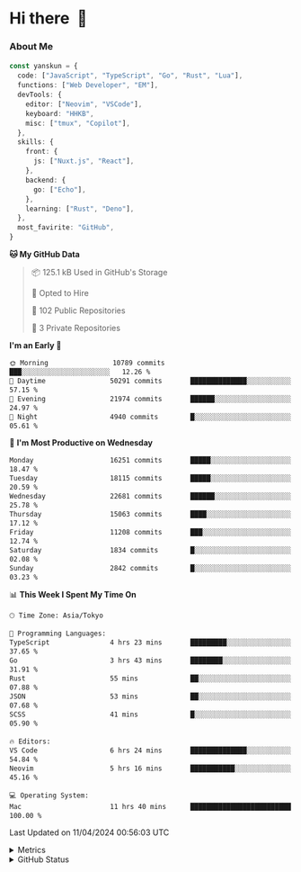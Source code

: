 # Hi there&nbsp; :wave:

### About Me

```ts
const yanskun = {
  code: ["JavaScript", "TypeScript", "Go", "Rust", "Lua"],
  functions: ["Web Developer", "EM"],
  devTools: {
    editor: ["Neovim", "VSCode"],
    keyboard: "HHKB",
    misc: ["tmux", "Copilot"],
  },
  skills: {
    front: {
      js: ["Nuxt.js", "React"],
    },
    backend: {
      go: ["Echo"],
    },
    learning: ["Rust", "Deno"],
  },
  most_favirite: "GitHub",
}
```

<!--START_SECTION:waka-->
**🐱 My GitHub Data** 

> 📦 125.1 kB Used in GitHub's Storage 
 > 
> 💼 Opted to Hire
 > 
> 📜 102 Public Repositories 
 > 
> 🔑 3 Private Repositories 
 > 
**I'm an Early 🐤** 

```text
🌞 Morning                10789 commits       ███░░░░░░░░░░░░░░░░░░░░░░   12.26 % 
🌆 Daytime                50291 commits       ██████████████░░░░░░░░░░░   57.15 % 
🌃 Evening                21974 commits       ██████░░░░░░░░░░░░░░░░░░░   24.97 % 
🌙 Night                  4940 commits        █░░░░░░░░░░░░░░░░░░░░░░░░   05.61 % 
```
📅 **I'm Most Productive on Wednesday** 

```text
Monday                   16251 commits       █████░░░░░░░░░░░░░░░░░░░░   18.47 % 
Tuesday                  18115 commits       █████░░░░░░░░░░░░░░░░░░░░   20.59 % 
Wednesday                22681 commits       ██████░░░░░░░░░░░░░░░░░░░   25.78 % 
Thursday                 15063 commits       ████░░░░░░░░░░░░░░░░░░░░░   17.12 % 
Friday                   11208 commits       ███░░░░░░░░░░░░░░░░░░░░░░   12.74 % 
Saturday                 1834 commits        █░░░░░░░░░░░░░░░░░░░░░░░░   02.08 % 
Sunday                   2842 commits        █░░░░░░░░░░░░░░░░░░░░░░░░   03.23 % 
```


📊 **This Week I Spent My Time On** 

```text
🕑︎ Time Zone: Asia/Tokyo

💬 Programming Languages: 
TypeScript               4 hrs 23 mins       █████████░░░░░░░░░░░░░░░░   37.65 % 
Go                       3 hrs 43 mins       ████████░░░░░░░░░░░░░░░░░   31.91 % 
Rust                     55 mins             ██░░░░░░░░░░░░░░░░░░░░░░░   07.88 % 
JSON                     53 mins             ██░░░░░░░░░░░░░░░░░░░░░░░   07.68 % 
SCSS                     41 mins             █░░░░░░░░░░░░░░░░░░░░░░░░   05.90 % 

🔥 Editors: 
VS Code                  6 hrs 24 mins       ██████████████░░░░░░░░░░░   54.84 % 
Neovim                   5 hrs 16 mins       ███████████░░░░░░░░░░░░░░   45.16 % 

💻 Operating System: 
Mac                      11 hrs 40 mins      █████████████████████████   100.00 % 
```


 Last Updated on 11/04/2024 00:56:03 UTC
<!--END_SECTION:waka-->

<details>
  <summary>Metrics</summary>
  <img src="https://github.com/yanskun/yanskun/blob/main/github-metrics.svg" alt="Metrics">
</details>

<details>
  <summary>GitHub Status</summary>
  <picture>
    <source media="(prefers-color-scheme: dark)" srcset="https://raw.githubusercontent.com/yanskun/yanskun/master/profile-summary-card-output/nord_dark/0-profile-details.svg">
   <img src="https://raw.githubusercontent.com/yanskun/yanskun/master/profile-summary-card-output/default/0-profile-details.svg">
  </picture>
  <br>
  <picture>
    <source media="(prefers-color-scheme: dark)" srcset="https://raw.githubusercontent.com/yanskun/yanskun/master/profile-summary-card-output/nord_dark/1-repos-per-language.svg">
   <img src="https://raw.githubusercontent.com/yanskun/yanskun/master/profile-summary-card-output/default/1-repos-per-language.svg">
  </picture>
  <picture>
    <source media="(prefers-color-scheme: dark)" srcset="https://raw.githubusercontent.com/yanskun/yanskun/master/profile-summary-card-output/nord_dark/2-most-commit-language.svg">
   <img src="https://raw.githubusercontent.com/yanskun/yanskun/master/profile-summary-card-output/default/2-most-commit-language.svg">
  </picture>
  <br>
  <picture>
    <source media="(prefers-color-scheme: dark)" srcset="https://raw.githubusercontent.com/yanskun/yanskun/master/profile-summary-card-output/nord_dark/3-stats.svg">
   <img src="https://raw.githubusercontent.com/yanskun/yanskun/master/profile-summary-card-output/default/3-stats.svg">
  </picture>
  <picture>
    <source media="(prefers-color-scheme: dark)" srcset="https://raw.githubusercontent.com/yanskun/yanskun/master/profile-summary-card-output/nord_dark/4-productive-time.svg">
   <img src="https://raw.githubusercontent.com/yanskun/yanskun/master/profile-summary-card-output/default/4-productive-time.svg">
  </picture>
</details>
